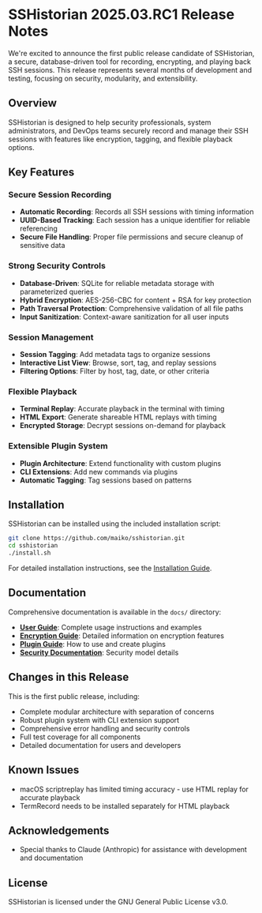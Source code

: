 # SSHistorian 2025.03.RC1 Release Notes

We're excited to announce the first public release candidate of SSHistorian, a secure, database-driven tool for recording, encrypting, and playing back SSH sessions. This release represents several months of development and testing, focusing on security, modularity, and extensibility.

## Overview

SSHistorian is designed to help security professionals, system administrators, and DevOps teams securely record and manage their SSH sessions with features like encryption, tagging, and flexible playback options.

## Key Features

### Secure Session Recording

- **Automatic Recording**: Records all SSH sessions with timing information
- **UUID-Based Tracking**: Each session has a unique identifier for reliable referencing
- **Secure File Handling**: Proper file permissions and secure cleanup of sensitive data

### Strong Security Controls

- **Database-Driven**: SQLite for reliable metadata storage with parameterized queries
- **Hybrid Encryption**: AES-256-CBC for content + RSA for key protection
- **Path Traversal Protection**: Comprehensive validation of all file paths
- **Input Sanitization**: Context-aware sanitization for all user inputs

### Session Management

- **Session Tagging**: Add metadata tags to organize sessions
- **Interactive List View**: Browse, sort, tag, and replay sessions
- **Filtering Options**: Filter by host, tag, date, or other criteria

### Flexible Playback

- **Terminal Replay**: Accurate playback in the terminal with timing
- **HTML Export**: Generate shareable HTML replays with timing
- **Encrypted Storage**: Decrypt sessions on-demand for playback

### Extensible Plugin System

- **Plugin Architecture**: Extend functionality with custom plugins
- **CLI Extensions**: Add new commands via plugins
- **Automatic Tagging**: Tag sessions based on patterns

## Installation

SSHistorian can be installed using the included installation script:

```bash
git clone https://github.com/maiko/sshistorian.git
cd sshistorian
./install.sh
```

For detailed installation instructions, see the [Installation Guide](docs/user_guide/README.md).

## Documentation

Comprehensive documentation is available in the `docs/` directory:

- **[User Guide](docs/user_guide/README.md)**: Complete usage instructions and examples
- **[Encryption Guide](docs/user_guide/Encryption_Guide.md)**: Detailed information on encryption features
- **[Plugin Guide](docs/user_guide/Plugin_Guide.md)**: How to use and create plugins
- **[Security Documentation](docs/security/README.md)**: Security model details

## Changes in this Release

This is the first public release, including:

- Complete modular architecture with separation of concerns
- Robust plugin system with CLI extension support
- Comprehensive error handling and security controls
- Full test coverage for all components
- Detailed documentation for users and developers

## Known Issues

- macOS scriptreplay has limited timing accuracy - use HTML replay for accurate playback
- TermRecord needs to be installed separately for HTML playback

## Acknowledgements

- Special thanks to Claude (Anthropic) for assistance with development and documentation

## License

SSHistorian is licensed under the GNU General Public License v3.0.